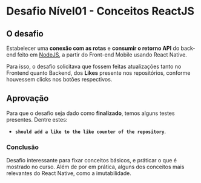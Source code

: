 # Desafio Nível01 - Conceitos ReactJS

## O desafio

Estabelecer uma **conexão com as rotas** e **consumir o retorno API** do back-end feito em [NodeJS][nodejs], a partir do Front-end Mobile usando React Native.

Para isso, o desafio solicitava que fossem feitas atualizações tanto no Frontend quanto Backend, dos **Likes** presente nos repositórios, conforme houvessem clicks nos botões respectivos.

## Aprovação

Para que o desafio seja dado como **finalizado**, temos alguns testes presentes. Dentre estes:

- **`should add a like to the like counter of the repository`**.

### Conclusão

Desafio interessante para fixar conceitos básicos, e práticar o que é mostrado no curso. Além de por em prática, alguns dos conceitos mais relevantes do React Native, como a imutabilidade.

[nodejs]: https://github.com/Vitor-Franco/nivel01-nodejs